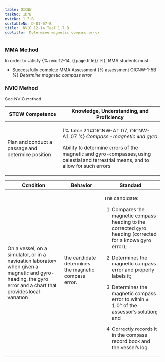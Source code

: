 ```yaml
---
table: OICNW
taskNo: 1D7B
nvicNo: 1.7.B 
sortableNo: D-01-07-B
title:  NVIC 12-14 Task 1.7.B
subtitle:  Determine magnetic compass error
---
```



### MMA Method

In order to satisfy  {% nvic 12-14, {{page.title}}  %}, MMA students must:

* Successfully complete MMA Assessment {% assessment OICNW-1-5B %} *Determine magnetic compass error*


### NVIC Method

<a onclick="togglevisibility('nvic_methods')" >See NVIC method.</a>

<div id='nvic_methods' class='hide'>

<table>
<thead>
<tr>
<th class='forty'> STCW Competence </th>
<th class='sixty'> Knowledge, Understanding, and Proficiency </th>
</tr>
</thead>




<tbody>
<tr><td markdown='1'>

Plan and conduct a passage and determine position

</td><td markdown='1'>

{% table 21#OICNW-A1.07, OICNW-A1.07 %} *Compass – magnetic and gyro*

Ability to determine errors of the magnetic and gyro-compasses, using celestial and terrestrial means, and to allow for such errors

</td></tr>


</tbody>
</table>


<table>
<thead>
<tr><th class='twenty'>  Condition </th><th class='twenty'> Behavior </th><th  class='sixty'>Standard </th></tr>
</thead>
<tbody >



<tr><td markdown='1'>

On a vessel, on a simulator, or in a navigation laboratory when given a magnetic and gyro-heading, the gyro error and a chart that provides local variation,

</td><td markdown='1'>

the candidate determines the magnetic compass error.

<br>

<div class="tooltip" markdown='1'>



</div>


</td><td markdown='1'>

The candidate:

1. Compares the magnetic compass heading to the corrected gyro heading (corrected for a known gyro error);

2. Determines the magnetic compass error and properly labels it;

3. Determines the magnetic compass error to within ± 1.0° of the assessor’s solution; and

4. Correctly records it in the compass record book and the vessel’s log.

</td></tr>
</tbody>
</table>
</div>
